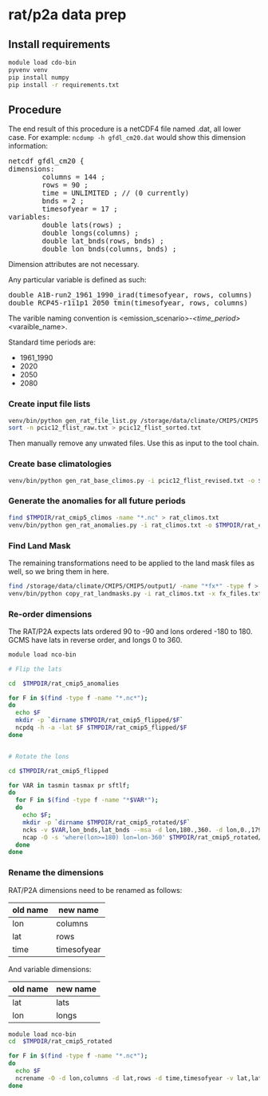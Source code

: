 # rat/p2a data prep

## Install requirements

```bash
module load cdo-bin
pyvenv venv
pip install numpy
pip install -r requirements.txt
```

## Procedure

The end result of this procedure is a netCDF4 file named <model>.dat, all lower case. For example: `ncdump -h gfdl_cm20.dat` would show this dimension information:

<pre>
netcdf gfdl_cm20 {
dimensions:
        columns = 144 ;
        rows = 90 ;
        time = UNLIMITED ; // (0 currently)
        bnds = 2 ;
        timesofyear = 17 ;
variables:
        double lats(rows) ;
        double longs(columns) ;
        double lat_bnds(rows, bnds) ;
        double lon_bnds(columns, bnds) ;
</pre>

Dimension attributes are not necessary.

Any particular variable is defined as such:

<pre>
double A1B-run2_1961_1990_irad(timesofyear, rows, columns)
double RCP45-r1i1p1_2050_tmin(timesofyear, rows, columns)
</pre>

The varible naming convention is <emission_scenario>-<run>_<time_period>_<varaible_name>.

Standard time periods are:
* 1961_1990
* 2020
* 2050
* 2080

### Create input file lists
```bash
venv/bin/python gen_rat_file_list.py /storage/data/climate/CMIP5/CMIP5 > pcic12_flist_raw.txt
sort -n pcic12_flist_raw.txt > pcic12_flist_sorted.txt
```

Then manually remove any unwated files. Use this as input to the tool chain.

### Create base climatologies

```bash
venv/bin/python gen_rat_base_climos.py -i pcic12_flist_revised.txt -o $TMPDIR/rat_cmip5_climos
```

### Generate the anomalies for all future periods

```bash
find $TMPDIR/rat_cmip5_climos -name "*.nc" > rat_climos.txt
venv/bin/python gen_rat_anomalies.py -i rat_climos.txt -o $TMPDIR/rat_cmip5_anomalies
```

### Find Land Mask

The remaining transformations need to be applied to the land mask files as well, so we bring them in here.

```bash
find /storage/data/climate/CMIP5/CMIP5/output1/ -name "*fx*" -type f > tee fx_files.txt
venv/bin/python copy_rat_landmasks.py -i rat_climos.txt -x fx_files.txt -o $TMPDIR/rat_cmip5_anomalies
```

### Re-order dimensions

The RAT/P2A expects lats ordered 90 to -90 and lons ordered -180 to 180. GCMS have lats in reverse order, and longs 0 to 360.

```bash
module load nco-bin

# Flip the lats

cd  $TMPDIR/rat_cmip5_anomalies

for F in $(find -type f -name "*.nc*");
do
  echo $F
  mkdir -p `dirname $TMPDIR/rat_cmip5_flipped/$F`
  ncpdq -h -a -lat $F $TMPDIR/rat_cmip5_flipped/$F
done


# Rotate the lons

cd $TMPDIR/rat_cmip5_flipped

for VAR in tasmin tasmax pr sftlf;
do
  for F in $(find -type f -name "*$VAR*");
  do
    echo $F;
    mkdir -p `dirname $TMPDIR/rat_cmip5_rotated/$F`
    ncks -v $VAR,lon_bnds,lat_bnds --msa -d lon,180.,360. -d lon,0.,179.999999 $F $TMPDIR/rat_cmip5_rotated/$F;
    ncap -O -s 'where(lon>=180) lon=lon-360' $TMPDIR/rat_cmip5_rotated/$F $TMPDIR/rat_cmip5_rotated/$F;
  done
done
```

### Rename the dimensions

RAT/P2A dimensions need to be renamed as follows:

|old name|new name|
|---|---|
|lon | columns |
|lat | rows |
|time | timesofyear |

And variable dimensions:

| old name | new name |
|---|---|
|lat|lats|
|lon|longs|

```bash
module load nco-bin
cd  $TMPDIR/rat_cmip5_rotated

for F in $(find -type f -name "*.nc*");
do
  echo $F
  ncrename -O -d lon,columns -d lat,rows -d time,timesofyear -v lat,lats -v lon,longs $F
done
```
